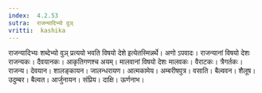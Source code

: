 ```yaml
---
index:  4.2.53
sutra:  राजन्यादिभ्यो वुञ्
vritti:  kashika 
---
```


राजन्यादिभ्यः शब्देभ्यो वुञ् प्रत्ययो भवति विषयो देशे इत्येतस्मिन्नर्थे। अणो ऽपवादः। राजन्यानां विषयो देशः राजन्यकः। दैवयानकः। आकृतिगणश्च अयम्। मालवानां विषयो देशः मालवकः। वैराटकः। त्रैगर्तकः। राजन्य। देवयान। शालङ्कायन। जालन्धरायण। आत्मकामेय। अम्बरीषपुत्र। वसाति। बैल्ववन। शैलूष। उदुम्बर। बैल्वत। आर्जुनायन। संप्रिय। दाक्षि। ऊर्णनाभ।

